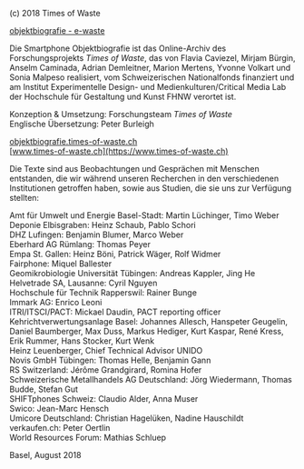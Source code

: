 (c) 2018 Times of Waste

[objektbiografie - e-waste](https://www.objektbiografie.times-of-waste.ch/impressum/)

Die Smartphone Objektbiografie ist das Online-Archiv des Forschungsprojekts _Times of Waste_, das von Flavia Caviezel, Mirjam Bürgin, Anselm Caminada, Adrian Demleitner, Marion Mertens, Yvonne Volkart und Sonia Malpeso realisiert, vom Schweizerischen Nationalfonds finanziert und am Institut Experimentelle Design- und Medienkulturen/Critical Media Lab der Hochschule für Gestaltung und Kunst FHNW verortet ist.

Konzeption & Umsetzung: Forschungsteam _Times of Waste_  
Englische Übersetzung: Peter Burleigh

[objektbiografie.times-of-waste.ch](http://objektbiografie.times-of-waste.ch)  
[www.times-of-waste.ch](https://www.times-of-waste.ch)

Die Texte sind aus Beobachtungen und Gesprächen mit Menschen entstanden, die wir während unseren Recherchen in den verschiedenen Institutionen getroffen haben, sowie aus Studien, die sie uns zur Verfügung stellten:

Amt für Umwelt und Energie Basel-Stadt: Martin Lüchinger, Timo Weber  
Deponie Elbisgraben: Heinz Schaub, Pablo Schori  
DHZ Lufingen: Benjamin Blumer, Marco Weber  
Eberhard AG Rümlang: Thomas Peyer  
Empa St. Gallen: Heinz Böni, Patrick Wäger, Rolf Widmer  
Fairphone: Miquel Ballester  
Geomikrobiologie Universität Tübingen: Andreas Kappler, Jing He  
Helvetrade SA, Lausanne: Cyril Nguyen  
Hochschule für Technik Rapperswil: Rainer Bunge  
Immark AG: Enrico Leoni  
ITRI/ITSCI/PACT: Mickael Daudin, PACT reporting officer  
Kehrichtverwertungsanlage Basel: Johannes Allesch, Hanspeter Geugelin, Daniel Baumberger, Max Duss, Markus Hediger, Kurt Kaspar, René Kress, Erik Rummer, Hans Stocker, Kurt Wenk  
Heinz Leuenberger, Chief Technical Advisor UNIDO  
Novis GmbH Tübingen: Thomas Helle, Benjamin Gann  
RS Switzerland: Jérôme Grandgirard, Romina Hofer  
Schweizerische Metallhandels AG Deutschland: Jörg Wiedermann, Thomas Budde, Stefan Gut  
SHIFTphones Schweiz: Claudio Alder, Anna Muser  
Swico: Jean-Marc Hensch  
Umicore Deutschland: Christian Hagelüken, Nadine Hauschildt  
verkaufen.ch: Peter Oertlin  
World Resources Forum: Mathias Schluep

Basel, August 2018